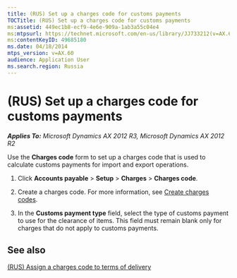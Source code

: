 ```yaml
---
title: (RUS) Set up a charges code for customs payments
TOCTitle: (RUS) Set up a charges code for customs payments
ms:assetid: 449ec1b8-ecf9-4e6e-909a-1ab3a55c04e4
ms:mtpsurl: https://technet.microsoft.com/en-us/library/JJ733212(v=AX.60)
ms:contentKeyID: 49685180
ms.date: 04/18/2014
mtps_version: v=AX.60
audience: Application User
ms.search.region: Russia
---
```


# (RUS) Set up a charges code for customs payments 


_**Applies To:** Microsoft Dynamics AX 2012 R3, Microsoft Dynamics AX 2012 R2_

Use the **Charges code** form to set up a charges code that is used to calculate customs payments for import and export operations.

1.  Click **Accounts payable** \> **Setup** \> **Charges** \> **Charges code**.

2.  Create a charges code. For more information, see [Create charges codes](create-charges-codes.md).

3.  In the **Customs payment type** field, select the type of customs payment to use for the clearance of items. This field must remain blank only for charges that do not apply to customs payments.

## See also

[(RUS) Assign a charges code to terms of delivery](rus-assign-a-charges-code-to-terms-of-delivery.md)

  


